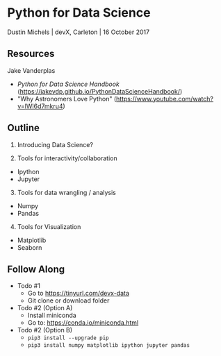 # Python for Data Science

Dustin Michels | devX, Carleton | 16 October 2017

## Resources

Jake Vanderplas

- *Python for Data Science Handbook*
(https://jakevdp.github.io/PythonDataScienceHandbook/)
- "Why Astronomers Love Python"
(https://www.youtube.com/watch?v=lWl6d7mkru4)

## Outline

1. Introducing Data Science?

2. Tools for interactivity/collaboration
  * Ipython
  * Jupyter

3. Tools for data wrangling / analysis
  * Numpy
  * Pandas

4. Tools for Visualization
  * Matplotlib
  * Seaborn


## Follow Along

* Todo #1
  - Go to https://tinyurl.com/devx-data
  - Git clone or download folder
* Todo #2 (Option A)
  - Install miniconda
  - Go to: https://conda.io/miniconda.html
* Todo #2 (Option B)
  - `pip3 install --upgrade pip`
  - `pip3 install numpy matplotlib ipython jupyter pandas`

